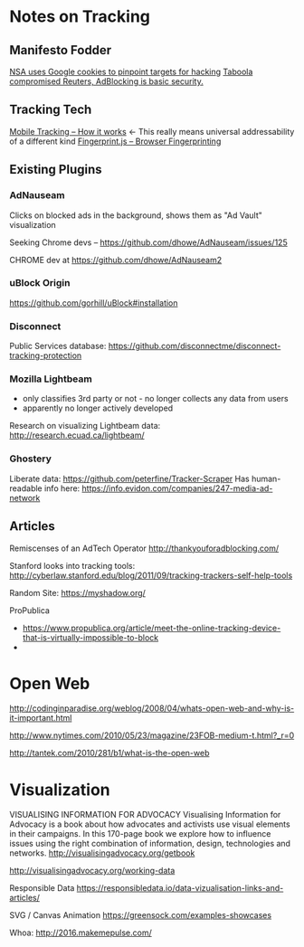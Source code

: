 # Notes on Tracking
## Manifesto Fodder
[NSA uses Google cookies to pinpoint targets for hacking](https://www.washingtonpost.com/news/the-switch/wp/2013/12/10/nsa-uses-google-cookies-to-pinpoint-targets-for-hacking/)
[Taboola compromised Reuters, AdBlocking is basic security.](https://medium.com/@FredericJacobs/the-reuters-compromise-by-the-syrian-electronic-army-6bf570e1a85b#.veps3zsef)

## Tracking Tech
[Mobile Tracking – How it works](http://www.truste.com/developer/?p=86) <- This really means universal addressability of a different kind
[Fingerprint.js – Browser Fingerprinting](https://github.com/Valve/fingerprintjs2)


## Existing Plugins

### AdNauseam
Clicks on blocked ads in the background, shows them as "Ad Vault" visualization

Seeking Chrome devs – https://github.com/dhowe/AdNauseam/issues/125

CHROME dev at https://github.com/dhowe/AdNauseam2

### uBlock Origin
https://github.com/gorhill/uBlock#installation

### Disconnect
Public Services database: 
https://github.com/disconnectme/disconnect-tracking-protection

### Mozilla Lightbeam
- only classifies 3rd party or not
- no longer collects any data from users
- apparently no longer actively developed 

Research on visualizing Lightbeam data: 
http://research.ecuad.ca/lightbeam/

### Ghostery
Liberate data: https://github.com/peterfine/Tracker-Scraper
Has human-readable info here: https://info.evidon.com/companies/247-media-ad-network

## Articles

Remiscenses of an AdTech Operator
http://thankyouforadblocking.com/

Stanford looks into tracking tools: 
http://cyberlaw.stanford.edu/blog/2011/09/tracking-trackers-self-help-tools

Random Site: https://myshadow.org/

ProPublica
- https://www.propublica.org/article/meet-the-online-tracking-device-that-is-virtually-impossible-to-block
- 

# Open Web

http://codinginparadise.org/weblog/2008/04/whats-open-web-and-why-is-it-important.html

http://www.nytimes.com/2010/05/23/magazine/23FOB-medium-t.html?_r=0

http://tantek.com/2010/281/b1/what-is-the-open-web

# Visualization

VISUALISING INFORMATION FOR ADVOCACY
Visualising Information for Advocacy is a book about how advocates and activists use visual elements in their campaigns. In this 170-page book we explore how to influence issues using the right combination of information, design, technologies and networks.
http://visualisingadvocacy.org/getbook

http://visualisingadvocacy.org/working-data

Responsible Data
https://responsibledata.io/data-vizualisation-links-and-articles/

SVG / Canvas Animation
https://greensock.com/examples-showcases

Whoa: http://2016.makemepulse.com/
